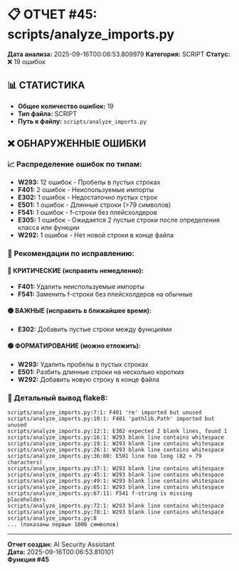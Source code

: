 # 📋 ОТЧЕТ #45: scripts/analyze_imports.py

**Дата анализа:** 2025-09-16T00:06:53.809979
**Категория:** SCRIPT
**Статус:** ❌ 19 ошибок

## 📊 СТАТИСТИКА

- **Общее количество ошибок:** 19
- **Тип файла:** SCRIPT
- **Путь к файлу:** `scripts/analyze_imports.py`

## ❌ ОБНАРУЖЕННЫЕ ОШИБКИ

### 📈 Распределение ошибок по типам:

- **W293:** 12 ошибок - Пробелы в пустых строках
- **F401:** 2 ошибок - Неиспользуемые импорты
- **E302:** 1 ошибок - Недостаточно пустых строк
- **E501:** 1 ошибок - Длинные строки (>79 символов)
- **F541:** 1 ошибок - f-строки без плейсхолдеров
- **E305:** 1 ошибок - Ожидается 2 пустые строки после определения класса или функции
- **W292:** 1 ошибок - Нет новой строки в конце файла

### 🎯 Рекомендации по исправлению:

#### 🔴 КРИТИЧЕСКИЕ (исправить немедленно):
- **F401:** Удалить неиспользуемые импорты
- **F541:** Заменить f-строки без плейсхолдеров на обычные

#### 🟡 ВАЖНЫЕ (исправить в ближайшее время):
- **E302:** Добавить пустые строки между функциями

#### 🟢 ФОРМАТИРОВАНИЕ (можно отложить):
- **W293:** Удалить пробелы в пустых строках
- **E501:** Разбить длинные строки на несколько коротких
- **W292:** Добавить новую строку в конце файла

### 📝 Детальный вывод flake8:

```
scripts/analyze_imports.py:7:1: F401 're' imported but unused
scripts/analyze_imports.py:10:1: F401 'pathlib.Path' imported but unused
scripts/analyze_imports.py:12:1: E302 expected 2 blank lines, found 1
scripts/analyze_imports.py:16:1: W293 blank line contains whitespace
scripts/analyze_imports.py:19:1: W293 blank line contains whitespace
scripts/analyze_imports.py:26:1: W293 blank line contains whitespace
scripts/analyze_imports.py:36:80: E501 line too long (82 > 79 characters)
scripts/analyze_imports.py:37:1: W293 blank line contains whitespace
scripts/analyze_imports.py:45:1: W293 blank line contains whitespace
scripts/analyze_imports.py:49:1: W293 blank line contains whitespace
scripts/analyze_imports.py:65:1: W293 blank line contains whitespace
scripts/analyze_imports.py:67:11: F541 f-string is missing placeholders
scripts/analyze_imports.py:72:1: W293 blank line contains whitespace
scripts/analyze_imports.py:78:1: W293 blank line contains whitespace
scripts/analyze_imports.py:8
... (показаны первые 1000 символов)
```

---
**Отчет создан:** AI Security Assistant  
**Дата:** 2025-09-16T00:06:53.810101  
**Функция #45**
